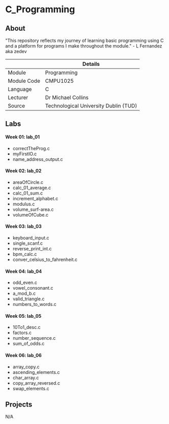 # C_Programming

## About

"This repository reflects my journey of learning basic programming using C and a platform for programs I make throughout the module." - L Fernandez aka zedev

|  | Details |
|-----------|-----------|
| Module | Programming |
| Module Code | CMPU1025 |
| Language | C |
| Lecturer |  Dr Michael Collins |
| Source | Technological University Dublin (TUD) |

## Labs
#### Week 01: lab_01
- correctTheProg.c
- myFirstIO.c
- name_address_output.c

#### Week 02: lab_02
- areaOfCircle.c
- calc_01_average.c
- calc_01_sum.c
- increment_alphabet.c
- modulus.c
- volume_surf-area.c
- volumeOfCube.c

#### Week 03: lab_03
- keyboard_input.c
- single_scanf.c
- reverse_print_int.c
- bpm_calc.c
- conver_celsius_to_fahrenheit.c

#### Week 04: lab_04
- odd_even.c
- vowel_consonant.c
- a_mod_b.c
- valid_triangle.c
- numbers_to_words.c

#### Week 05: lab_05
- 10To1_desc.c
- factors.c
- number_sequence.c
- sum_of_odds.c

#### Week 06: lab_06
- array_copy.c
- ascending_elements.c
- char_array.c
- copy_array_reversed.c
- swap_elements.c

## Projects
N/A